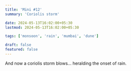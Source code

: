 ```yaml
---
title: 'Mini #12'
summary: 'Coriolis storm'

date: 2024-05-13T16:02:00+05:30
lastmod: 2024-05-13T16:02:00+05:30

tags: ['monsoon', 'rain', 'mumbai', 'dune']

draft: false
featured: false
---
```


And now a coriolis storm blows... heralding the onset of rain.

